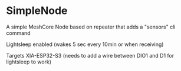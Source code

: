 # SimpleNode
A simple MeshCore Node based on repeater that adds a "sensors" cli command

Lightsleep enabled (wakes 5 sec every 10min or when receiving)

Targets XIA-ESP32-S3 (needs to add a wire between DIO1 and D1 for lightsleep to work)
